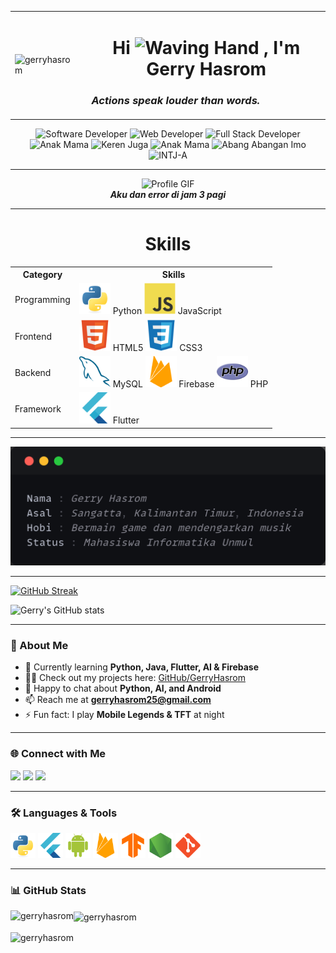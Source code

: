 <table align="center">
  <tr>
    <td>
      <img src="https://komarev.com/ghpvc/?username=gerryhasrom&label=Profile%20views&color=0e75b6&style=flat" alt="gerryhasrom" />
    </td>
    <td style="padding-left: 20px;">
      <h1 align="center">
        Hi 
        <img src="https://media.giphy.com/media/hvRJCLFzcasrR4ia7z/giphy.gif" alt="Waving Hand" width="40"/>
        , I'm Gerry Hasrom
      </h1>
      <h3><b><i>Actions speak louder than words.</i></b></h3>
    </td>
  </tr>
</table>

<p align="center">
  <img src="https://img.shields.io/badge/Software%20Developer-red?style=for-the-badge" alt="Software Developer" />
  <img src="https://img.shields.io/badge/Web%20Developer-blue?style=for-the-badge" alt="Web Developer" />
  <img src="https://img.shields.io/badge/Full%20Stack%20Developer-purple?style=for-the-badge" alt="Full Stack Developer" />
  <img src="https://img.shields.io/badge/Her%20Developer-navy?style=for-the-badge" alt="Anak Mama" />
  <img src="https://img.shields.io/badge/Keren%20Juga-cyan?style=for-the-badge" alt="Keren Juga" />
  <img src="https://img.shields.io/badge/Anak%20Mama-orange?style=for-the-badge" alt="Anak Mama" />
  <img src="https://img.shields.io/badge/Abang%20Abangan%20Imo-white?style=for-the-badge" alt="Abang Abangan Imo" />
  <img src="https://img.shields.io/badge/INTJ%20Assertive-black?style=for-the-badge" alt="INTJ-A" />
</p>

---
<p align="center">
  <img src="assets/profile.gif" alt="Profile GIF" />
  <br>
  <b><i> Aku dan error di jam 3 pagi </i></b>
</p>

---
<h1 align="center"><b>Skills</b></h1>

<table align="center" cellpadding="10">
  <tr>
    <th>Category</th>
    <th>Skills</th>
  </tr>
  <tr>
    <td>Programming</td>
    <td>
      <img src="https://raw.githubusercontent.com/devicons/devicon/master/icons/python/python-original.svg" width="50"/> Python
      <img src="https://raw.githubusercontent.com/devicons/devicon/master/icons/javascript/javascript-original.svg" width="50"/> JavaScript
    </td>
  </tr>
  <tr>
    <td>Frontend</td>
    <td>
      <img src="https://raw.githubusercontent.com/devicons/devicon/master/icons/html5/html5-original.svg" width="50"/> HTML5
      <img src="https://raw.githubusercontent.com/devicons/devicon/master/icons/css3/css3-original.svg" width="50"/> CSS3
    </td>
  </tr>
  <tr>
    <td>Backend</td>
    <td>
      <img src="https://raw.githubusercontent.com/devicons/devicon/master/icons/mysql/mysql-original.svg" width="50"/> MySQL
      <img src="https://raw.githubusercontent.com/devicons/devicon/master/icons/firebase/firebase-plain.svg" width="50"/> Firebase
      <img src="https://raw.githubusercontent.com/devicons/devicon/master/icons/php/php-original.svg" width="50"/> PHP
    </td>
  </tr>
  <tr>
    <td>Framework</td>
    <td>
      <img src="https://raw.githubusercontent.com/devicons/devicon/master/icons/flutter/flutter-original.svg" width="50"/> Flutter
    </td>
  </tr>
</table>

---

<p align="center">
  <img src="assets/biodata.png" alt="Biodata Gerry Hasrom" />
</p>

---


[![GitHub Streak](https://streak-stats.demolab.com/?user=gerryhasrom&theme=highcontrast)](https://git.io/streak-stats)

![Gerry's GitHub stats](https://github-readme-stats.vercel.app/api?username=gerryhasrom&show_icons=true&theme=tokyonight)


---

### 🚀 About Me
- 🌱 Currently learning **Python, Java, Flutter, AI & Firebase**  
- 👨‍💻 Check out my projects here: [GitHub/GerryHasrom](https://github.com/GerryHasrom)  
- 💬 Happy to chat about **Python, AI, and Android**  
- 📫 Reach me at **gerryhasrom25@gmail.com**  
- ⚡ Fun fact: I play **Mobile Legends & TFT** at night  

---

### 🌐 Connect with Me
<p align="left">
  <a href="mailto:gerryhasrom25@gmail.com"><img src="https://img.shields.io/badge/Gmail-D14836?style=for-the-badge&logo=gmail&logoColor=white"/></a>
  <a href="https://linkedin.com/in/"><img src="https://img.shields.io/badge/LinkedIn-0077B5?style=for-the-badge&logo=linkedin&logoColor=white"/></a>
  <a href="https://twitter.com/"><img src="https://img.shields.io/badge/Twitter-1DA1F2?style=for-the-badge&logo=twitter&logoColor=white"/></a>
</p>

---

### 🛠️ Languages & Tools
<p align="left">
  <img src="https://raw.githubusercontent.com/devicons/devicon/master/icons/python/python-original.svg" alt="python" width="40" height="40"/>
  <img src="https://raw.githubusercontent.com/devicons/devicon/master/icons/flutter/flutter-original.svg" alt="flutter" width="40" height="40"/>
  <img src="https://raw.githubusercontent.com/devicons/devicon/master/icons/android/android-original.svg" alt="android" width="40" height="40"/>
  <img src="https://raw.githubusercontent.com/devicons/devicon/master/icons/firebase/firebase-plain.svg" alt="firebase" width="40" height="40"/>
  <img src="https://raw.githubusercontent.com/devicons/devicon/master/icons/tensorflow/tensorflow-original.svg" alt="tensorflow" width="40" height="40"/>
  <img src="https://raw.githubusercontent.com/devicons/devicon/master/icons/nodejs/nodejs-original.svg" alt="nodejs" width="40" height="40"/>
  <img src="https://raw.githubusercontent.com/devicons/devicon/master/icons/git/git-original.svg" alt="git" width="40" height="40"/>
</p>

---

### 📊 GitHub Stats
<p>
  <img align="left" src="https://github-readme-stats.vercel.app/api/top-langs?username=gerryhasrom&show_icons=true&locale=en&layout=compact" alt="gerryhasrom" />
</p>

<p>
  <img align="center" src="https://github-readme-stats.vercel.app/api?username=gerryhasrom&show_icons=true&locale=en" alt="gerryhasrom" />
</p>

<p>
  <img align="center" src="https://github-readme-streak-stats.herokuapp.com/?user=gerryhasrom&" alt="gerryhasrom" />
</p>
